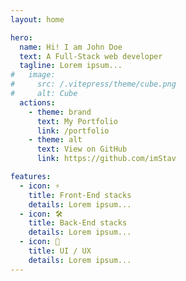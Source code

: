 ```yaml
---
layout: home

hero:
  name: Hi! I am John Doe
  text: A Full-Stack web developer
  tagline: Lorem ipsum...
#   image:
#     src: /.vitepress/theme/cube.png
#     alt: Cube
  actions:
    - theme: brand
      text: My Portfolio
      link: /portfolio
    - theme: alt
      text: View on GitHub
      link: https://github.com/imStav

features:
  - icon: ⚡️
    title: Front-End stacks
    details: Lorem ipsum...
  - icon: 🛠️
    title: Back-End stacks
    details: Lorem ipsum...
  - icon: 🎨
    title: UI / UX
    details: Lorem ipsum...
---
```


<!-- # Hi! I am John Doe 
> I am a `Full-Stack` web developer -->
